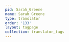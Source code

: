 ```yaml
---
pid: Sarah_Greene
name: Sarah Greene
type: translator
order: '133'
layout: tagpage
collection: translator_tags
---
```

